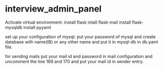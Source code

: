 # interview_admin_panel

Activate virtual environment:
  install flask
  intall flask-mail
  install flask-mysqldb
  install pyyaml
  
set up your configuration of mysql:
  put your password of mysql and create database with name(IB) or any other name and put it in mysql-db in db.yaml file.

for sending mails put your mail id and password in mail configuration and uncomment the line 169 and 170 and put your mail id in sender entry.


